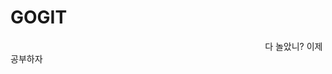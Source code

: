 # GOGIT

<img width="80%" scr="https://user-images.githubusercontent.com/71172944/147204817-36bb741a-9f20-4de9-b5f8-da330606e273.png">
다 놀았니? 이제 공부하자

